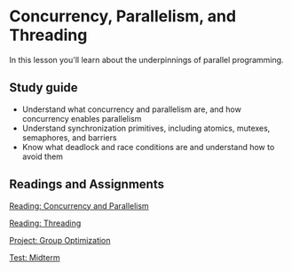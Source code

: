 # Concurrency, Parallelism, and Threading

In this lesson you'll learn about the underpinnings of parallel programming.

## Study guide

- Understand what concurrency and parallelism are, and how concurrency enables parallelism
- Understand synchronization primitives, including atomics, mutexes, semaphores, and barriers
- Know what deadlock and race conditions are and understand how to avoid them

## Readings and Assignments

[Reading: Concurrency and Parallelism](../readings/concurrency-and-parallelism.md)

[Reading: Threading](../readings/threading.md)

[Project: Group Optimization](../project/phase5.md)

[Test: Midterm](https://byu.instructure.com/courses/21221/quizzes)
